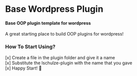 # Base Wordpress Plugin

<h4>
  Base OOP plugin template for wordpress
</h4>
<p>A great starting place to build OOP plugins for wordpress!</p>

<h3>How To Start Using?</h3>
[x] Create a file in the plugin folder and give it a name <br>
[x] Substitute the lschulze-plugin with the name that you gave <br>
[x] Happy Start! 🚀 <br>
